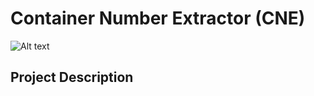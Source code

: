 # Container Number Extractor (CNE)
![Alt text](relative%20path/to/img.jpg?raw=true "Title")
  
## Project Description
